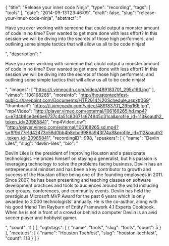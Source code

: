 {
  "title": "Release your inner code Ninja",
  "type": "recording",
  "tags": [
    "tools"
  ],
  "date": "2014-09-13T23:46:09",
  "draft": false,
  "slug": "release-your-inner-code-ninja",
  "abstract": "<p>Have you ever working with someone that could output a monster amount of code in no time? Ever wanted to get more done with less effort? In this session we will be diving into the secrets of those high performers, and outlining some simple tactics that will allow us all to be code ninjas!</p>",
  "description": "<p>Have you ever working with someone that could output a monster amount of code in no time? Ever wanted to get more done with less effort? In this session we will be diving into the secrets of those high performers, and outlining some simple tactics that will allow us all to be code ninjas!</p>",
  "images": [
    "https://i.vimeocdn.com/video/489183701_295x166.jpg"
  ],
  "vimeo": "106168265",
  "moreinfo": "http://houstontechfest-public.sharepoint.com/Documents/HTF2014%20Schedule.aspx#069",
  "thumbnail": "https://i.vimeocdn.com/video/489183701_295x166.jpg",
  "mp4Video": "http://player.vimeo.com/external/106168265.hd.mp4?s=e7d4b8ce0e6be6737c4a51c83671a674945c31ca&profile_id=113&oauth2_token_id=20985841",
  "mp4VideoLow": "http://player.vimeo.com/external/106168265.sd.mp4?s=9f9d77e1d42473c56d0bb4b8cbc9986a943f74a8&profile_id=112&oauth2_token_id=20985841",
  "recordingID": 998,
  "speakers": [
    {
      "name": "Devlin Liles",
      "slug": "devlin-liles",
      "bio": "<p>Devlin Liles is the president of Improving Houston and a passionate technologist. He prides himself on staying a generalist, but his passion is leveraging technology to solve the problems facing business. Devlin has an entrepreneurial mindset and has been a key contributor to growth and success of the Houston office being one of the founding employees in 2011. Since 2007, he has been presenting and teaching classes on software development practices and tools to audiences around the world including user groups, conferences, and community events. Devlin has held the prestigious Microsoft MVP Award for the past 6 years which is only awarded to 3,000 technologists' annually. He is the co-author, along with his good friend Tim Rayburn of Entity Framework 4.1 Experts Cookbook. When he is not in front of a crowd or behind a computer Devlin is an avid soccer player and hobbyist gamer.</p>",
      "count": 11
    }
  ],
  "ugtvtags": [
    {
      "name": "tools",
      "slug": "tools",
      "count": 5
    }
  ],
  "meetups": [
    {
      "name": "Houston Techfest",
      "slug": "houston-techfest",
      "count": 118
    }
  ]
}